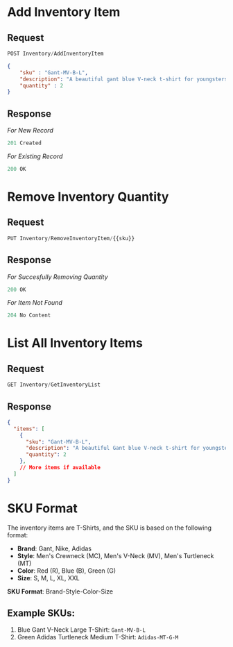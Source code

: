 # Add Inventory Item

## Request

```js
POST Inventory/AddInventoryItem
```

```json
{
    "sku" : "Gant-MV-B-L",
    "description": "A beautiful gant blue V-neck t-shirt for youngsters",
    "quantity" : 2
}
```

## Response
*For New Record*
```js
201 Created
```

*For Existing Record*
```js
200 OK
```

# Remove Inventory Quantity

## Request
```js
PUT Inventory/RemoveInventoryItem/{{sku}}
```

## Response
*For Succesfully Removing Quantity*
```js
200 OK
```

*For Item Not Found*
```js
204 No Content
```

# List All Inventory Items

## Request
```js
GET Inventory/GetInventoryList
```

## Response

```json
{
  "items": [
    {
      "sku": "Gant-MV-B-L",
      "description": "A beautiful Gant blue V-neck t-shirt for youngsters",
      "quantity": 2
    },
    // More items if available
  ]
}
```

# SKU Format

The inventory items are T-Shirts, and the SKU is based on the following format:

- **Brand**: Gant, Nike, Adidas
- **Style**: Men's Crewneck (MC), Men's V-Neck (MV), Men's Turtleneck (MT)
- **Color**: Red (R), Blue (B), Green (G)
- **Size**: S, M, L, XL, XXL

**SKU Format**: Brand-Style-Color-Size

## Example SKUs:

1. Blue Gant V-Neck Large T-Shirt: `Gant-MV-B-L`
2. Green Adidas Turtleneck Medium T-Shirt: `Adidas-MT-G-M`
